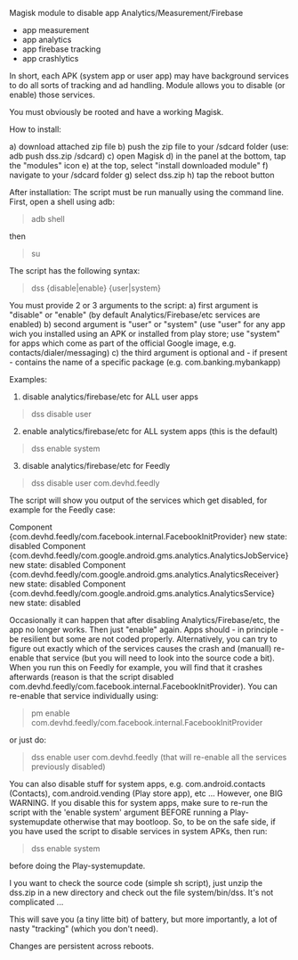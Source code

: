Magisk module to disable app Analytics/Measurement/Firebase

- app measurement
- app analytics
- app firebase tracking
- app crashlytics

In short, each APK (system app or user app) may have background services to do all sorts of tracking and ad handling. 
Module allows you to disable (or enable) those services.

You must obviously be rooted and have a working Magisk.

How to install:

a) download attached zip file
b) push the zip file to your /sdcard folder (use: adb push dss.zip /sdcard)
c) open Magisk
d) in the panel at the bottom, tap the "modules" icon
e) at the top, select "install downloaded module"
f) navigate to your /sdcard folder
g) select dss.zip
h) tap the reboot button

After installation:
The script must be run manually using the command line. First, open a shell using adb:

> adb shell

then

> su

The script has the following syntax:

> dss {disable|enable} {user|system} <package-name>

You must provide 2 or 3 arguments to the script:
a) first argument is "disable" or "enable" (by default Analytics/Firebase/etc services are enabled)
b) second argument is "user" or "system" (use "user" for any app wich you installed using an APK or installed from play store; use "system" for apps which come as part of the official Google image, e.g. contacts/dialer/messaging)
c) the third argument is optional and - if present - contains the name of a specific package (e.g. com.banking.mybankapp)

Examples:

1) disable analytics/firebase/etc for ALL user apps
> dss disable user
2) enable analytics/firebase/etc for ALL system apps (this is the default)
> dss enable system
3) disable analytics/firebase/etc for Feedly
> dss disable user com.devhd.feedly

The script will show you output of the services which get disabled, for example for the Feedly case:

Component {com.devhd.feedly/com.facebook.internal.FacebookInitProvider} new state: disabled
Component {com.devhd.feedly/com.google.android.gms.analytics.AnalyticsJobService} new state: disabled
Component {com.devhd.feedly/com.google.android.gms.analytics.AnalyticsReceiver} new state: disabled
Component {com.devhd.feedly/com.google.android.gms.analytics.AnalyticsService} new state: disabled

Occasionally it can happen that after disabling Analytics/Firebase/etc, the app no longer works. 
Then just "enable" again. Apps should - in principle - be resilient but some are not coded properly. 
Alternatively, you can try to figure out exactly which of the services causes the crash and (manuall) 
re-enable that service (but you will need to look into the source code a bit). 
When you run this on Feedly for example, you will find that it crashes afterwards 
(reason is that the script disabled com.devhd.feedly/com.facebook.internal.FacebookInitProvider). 
You can re-enable that service individually using:

> pm enable com.devhd.feedly/com.facebook.internal.FacebookInitProvider

or just do:

> dss enable user com.devhd.feedly
(that will re-enable all the services previously disabled)

You can also disable stuff for system apps, e.g. com.android.contacts (Contacts), com.android.vending (Play store app), etc ...
However, one BIG WARNING. If you disable this for system apps, make sure to re-run the script with the 
'enable system' argument BEFORE running a Play-systemupdate otherwise that may bootloop. 
So, to be on the safe side, if you have used the script to disable services in system APKs, then run:

> dss enable system

before doing the Play-systemupdate.

I you want to check the source code (simple sh script), just unzip the dss.zip in a new directory and check out the file system/bin/dss. 
It's not complicated ...

This will save you (a tiny litte bit) of battery, but more importantly, a lot of nasty "tracking" (which you don't need).

Changes are persistent across reboots.
